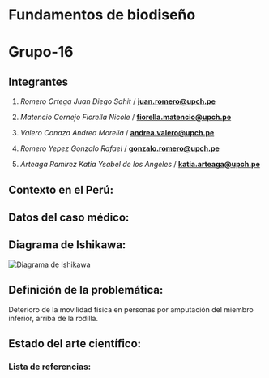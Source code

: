 # Fundamentos de biodiseño


# Grupo-16
##  Integrantes
1. *Romero Ortega Juan Diego Sahit* / **juan.romero@upch.pe**









2. *Matencio Cornejo Fiorella Nicole* / **fiorella.matencio@upch.pe**
3. *Valero Canaza Andrea Morelia* / **andrea.valero@upch.pe**
4. *Romero Yepez Gonzalo Rafael* / **gonzalo.romero@upch.pe**
5. *Arteaga Ramirez Katia Ysabel de los Angeles* / **katia.arteaga@upch.pe**
## Contexto en el Perú:

## Datos del caso médico:

## Diagrama de Ishikawa:
![Diagrama de Ishikawa](https://github.com/user-attachments/assets/bc94a3d3-e7e2-44cb-923e-6dac725367df)


## Definición de la problemática:

Deterioro de la movilidad física en personas por amputación del miembro inferior, arriba de la rodilla.


## Estado del arte científico:

### Lista de referencias:

   


